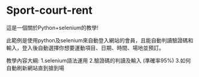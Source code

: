 # Sport-court-rent
這是一個關於Python+selenium的教學!  

此範例是使用python及selenium來自動登入網站的會員，且能自動判讀驗證碼和輸入，登入後自動選擇你想要運動項目、日期、時間、場地並預訂。

教學內容大綱: 1.selenium語法運用   2.驗證碼的判讀及輸入 (準確率95%)   3.如何自動刷新網站直到搶到場  
